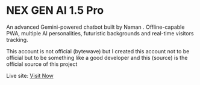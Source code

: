 # NEX GEN AI 1.5 Pro
An advanced Gemini-powered chatbot built by Naman . Offline-capable PWA, multiple AI personalities, futuristic backgrounds and real-time visitors tracking.

This account is not official (bytewave) but I created this account not to be official but to be something like a good developer and this (source) is the official source of this project

Live site: [Visit Now](https://bytewave-coder.github.io/Beta-version-under-maintenance/)
